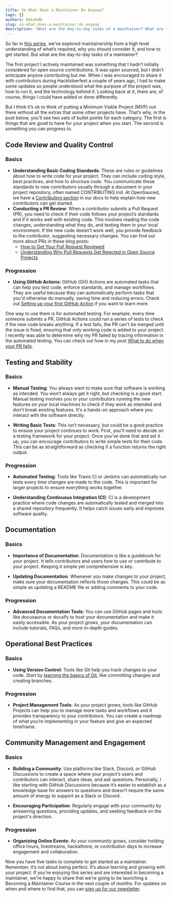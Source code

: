 ```yaml
---
title: So What Does a Maintainer Do Anyway?
tags: []
authors: BekahHW
slug: so-what-does-a-maintainer-do-anyway
description: "What are the day-to-day tasks of a maintainer? What are things you need to get started versus things that would be good to implement in the future? "
---
```


So far in [this series](https://dev.to/bekahhw/series/25520), we’ve explored maintainership from a high level understanding of what’s required, why you should consider it, and how to get started. But what are the day-to-day tasks of a maintainer? 

The first project I actively maintained was something that I hadn’t initially considered for open source contributions. It was open sourced, but I didn’t anticipate anyone contributing but me. When I was encouraged to share it with contributors during Hacktoberfest a couple of years ago, I had to make some updates so people understood what the purpose of the project was, how to run it, and the technology behind it. Looking back at it, there are, of course, things I could have added or done differently. 

<!-- truncate -->

But I think it’s ok to think of putting a Minimum Viable Project (MVP) out there without all the extras that some other projects have. That’s why, in the post below, you’ll see two sets of bullet points for each category. The first is things that are good to have for your project when you start. The second is something you can progress to.

## Code Review and Quality Control
### Basics

- **Understanding Basic Coding Standards**: These are rules or guidelines about how to write code for your project. They can include coding style, best practices, and how to structure code. You communicate these standards to new contributors usually through a document in your project repository, often named CONTRIBUTING.md. At OpenSauced, we have a [Contributing section](https://opensauced.pizza/docs/contributing/introduction-to-contributing/) in our docs to help explain how new contributors can get started.
- **Conducting a PR Review**: When a contributor submits a Pull Request (PR), you need to check if their code follows your project’s standards and if it works well with existing code. This involves reading the code changes, understanding what they do, and testing them in your local environment. If the new code doesn't work well, you provide feedback to the contributor, suggesting necessary changes.  You can find out more about PRs in these blog posts:
     - [How to Get Your Pull Request Reviewed](https://dev.to/opensauced/how-to-get-your-pull-request-reviewed-kgd)
     - [Understanding Why Pull Requests Get Rejected in Open Source Projects](https://dev.to/opensauced/understanding-why-pull-requests-get-rejected-in-open-source-projects-1jd0)

### Progression

- **Using GitHub Actions**: GitHub (GH) Actions are automated tasks that can help you test code, enforce standards, and manage workflows. They are useful because they can automatically perform tasks that you'd otherwise do manually, saving time and reducing errors. Check out [Setting up your first GitHub Action](https://dev.to/opensauced/setting-up-your-first-github-action-for-specific-contributions-33a4) if you want to learn more.

One way to use them is for automated testing. For example, every time someone submits a PR, GitHub Actions could run a series of tests to check if the new code breaks anything. If a test fails, the PR can't be merged until the issue is fixed, ensuring that only working code is added to your project. I recently was able to determine why my PR failed by tracing information in the automated testing. You can check out how in my post [What to do when your PR fails](https://dev.to/opensauced/what-to-do-when-your-pr-fails-bl1). 

## Testing and Stability

### Basics

- **Manual Testing**: You always want to make sure that software is working as intended. You won’t always get it right, but checking is a good start. Manual testing involves you or your contributors running the new features on your local machines to check if they work as intended and don't break existing features. It's a hands-on approach where you interact with the software directly.

- **Writing Basic Tests**: This isn’t necessary, but could be a good practice to ensure your project continues to work. First, you’ll need to decide on a testing framework for your project. Once you’ve done that and set it up, you can encourage contributors to write simple tests for their code. This can be as straightforward as checking if a function returns the right output.

### Progression

- **Automated Testing**: Tools like Travis CI or Jenkins can automatically run tests every time changes are made to the code. This is important for larger projects to ensure everything works together.

- **Understanding Continuous Integration (CI)**: CI is a development practice where code changes are automatically tested and merged into a shared repository frequently. It helps catch issues early and improves software quality.

## Documentation

### Basics

- **Importance of Documentation**: Documentation is like a guidebook for your project. It tells contributors and users how to use or contribute to your project. Keeping it simple yet comprehensive is key.

- **Updating Documentation**: Whenever you make changes to your project, make sure your documentation reflects those changes. This could be as simple as updating a README file or adding comments to your code.

### Progression

- **Advanced Documentation Tools**: You can use GitHub pages and tools like docusaurus or docsify to host your documentation and make it easily accessible. As your project grows, your documentation can include tutorials, FAQs, and more in-depth guides.

## Operational Best Practices

### Basics
- **Using Version Control**: Tools like Git help you track changes to your code. Start by [learning the basics of Git](https://dev.to/opensauced/the-power-of-git-a-guide-to-collaborative-version-control-dl6), like committing changes and creating branches.

### Progression

- **Project Management Tools**: As your project grows, tools like GitHub Projects can help you to manage more tasks and workflows and it provides transparency to your contributors. You can create a roadmap of what you’re implementing in your feature and give an expected timeframe.

## Community Management and Engagement

### Basics

- **Building a Community**: Use platforms like Slack, Discord, or GitHub Discussions to create a space where your project’s users and contributors can interact, share ideas, and ask questions. Personally, I like starting with GitHub Discussions because it’s easier to establish as a knowledge base for answers to questions and doesn’t require the same amount of energy to support as a Slack or Discord.

- **Encouraging Participation**: Regularly engage with your community by answering questions, providing updates, and seeking feedback on the project's direction.

### Progression
- **Organizing Online Events**: As your community grows, consider holding office hours, livestreams, hackathons, or contribution days to increase engagement and collaboration.

Now you have five tasks to complete to get started as a maintainer. Remember, it’s not about being perfect. It’s about learning and growing with your project. If you're enjoying this series and are interested in becoming a maintainer, we're happy to share that we're going to be launching a Becoming a Maintainer Course in the next couple of months. For updates on when and where to find that, you can [sign up for our newsletter](https://news.opensauced.pizza/?v=1701706051337#/portal/signup).
